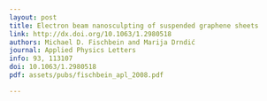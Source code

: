 ```yaml
---
layout: post
title: Electron beam nanosculpting of suspended graphene sheets
link: http://dx.doi.org/10.1063/1.2980518
authors: Michael D. Fischbein and Marija Drndić
journal: Applied Physics Letters
info: 93, 113107
doi: 10.1063/1.2980518 
pdf: assets/pubs/fischbein_apl_2008.pdf

---
```

